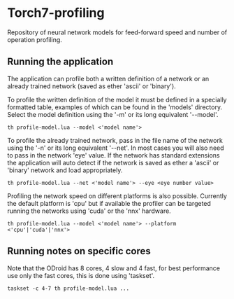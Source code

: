 # Torch7-profiling

Repository of neural network models for feed-forward speed and number of
operation profiling.


## Running the application

The application can profile both a written definition of a network or an
already trained network (saved as ether 'ascii' or 'binary').

To profile the written definition of the model it must be defined in a specially
formatted table, examples of which can be found in the 'models' directory.
Select the model definition using the '-m' or its long equivalent '--model'.

```
th profile-model.lua --model <'model name'>
```

To profile the already trained network, pass in the file name of the network
using the '-n' or its long equivalent '--net'. In most cases you will also need
to pass in the network 'eye' value. If the network has standard extensions the
application will auto detect if the network is saved as ether a 'ascii' or
'binary' network and load appropriately.

```
th profile-model.lua --net <'model name'> --eye <eye number value>
```

Profiling the network speed on different platforms is also possible. Currently
the default platform is 'cpu' but if available the profiler can be targeted
running the networks using 'cuda' or the 'nnx' hardware.


```
th profile-model.lua --model <'model name'> --platform <'cpu'|'cuda'|'nnx'>
```


## Running notes on specific cores

Note that the ODroid has 8 cores, 4 slow and 4 fast, for best performance use
only the fast cores, this is done using 'taskset'.


```
taskset -c 4-7 th profile-model.lua ...
```
